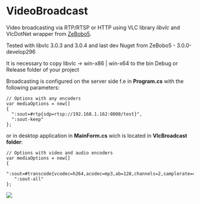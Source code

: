 # VideoBroadcast
Video broadcasting via RTP/RTSP or HTTP using VLC library *libvlc* and VlcDotNet wrapper
from [ZeBobo5](https://github.com/ZeBobo5/Vlc.DotNet).

Tested with libvlc 3.0.3 and 3.0.4 and last dev Nuget from ZeBobo5 - 3.0.0-develop296

It is necessary to copy libvlc -> win-x86 | win-x64 to the bin Debug or Release folder of your project

Broadcasting is configured on the server side f.e in **Program.cs** with the following parameters:

```
// Options with any encoders
var mediaOptions = new[]
{
  ":sout=#rtp{sdp=rtsp://192.168.1.162:8008/test}",
  ":sout-keep"
};
```

or in desktop application in **MainForm.cs** wich is located in **VlcBroadcast folder**:

```
// Options with video and audio encoders
var mediaOptions = new[]
{
  ":sout=#transcode{vcodec=h264,acodec=mp3,ab=128,channels=2,samplerate=44100}:http{mux=ffmpeg{mux=flv},dst=:8080/}",
   ":sout-all"
};
```

![](https://habrastorage.org/webt/ky/ws/63/kyws63umuabcf1bmpfptecllhxw.png)

